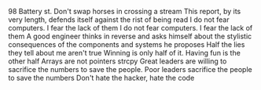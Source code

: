 98 Battery st.
Don't swap horses in crossing a stream
This report, by its very length, defends itself against the rist of being read
I do not fear computers. I fear the lack of them
I do not fear computers. I fear the lack of them
A good engineer thinks in reverse and asks himself about the stylistic consequences of the components and systems he proposes
Half the lies they tell about me aren't true
Winning is only half of it. Having fun is the other half
Arrays are not pointers
strcpy
Great leaders are willing to sacrifice the numbers to save the people. Poor leaders sacrifice the people to save the numbers Don't hate the hacker, hate the code

